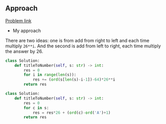 ## Approach

[Problem link](https://leetcode.com/problems/excel-sheet-column-number/)

- My approach

There are two ideas: one is from add from right to left and each time multiply `26**i`. And the second is add from left to right, each time 
multiply the answer by 26.

```python
class Solution:
    def titleToNumber(self, s: str) -> int:
        res = 0
        for i in range(len(s)):
            res += (ord(s[len(s)-i-1])-64)*26**i
        return res
```

```python
class Solution:
    def titleToNumber(self, s: str) -> int:
        res = 0
        for c in s:
            res = res*26 + (ord(c)-ord('A')+1)
        return res
```
